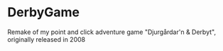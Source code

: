 # DerbyGame

Remake of my point and click adventure game "Djurgårdar'n & Derbyt", originally released in 2008